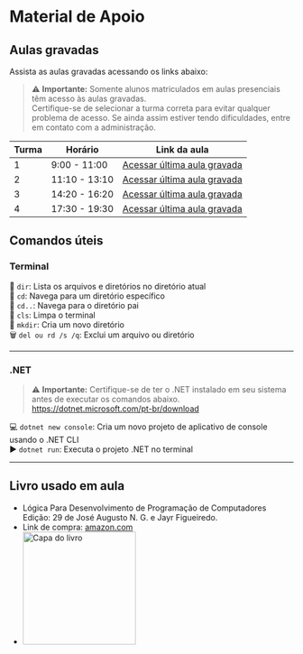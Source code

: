 # Material de Apoio

## Aulas gravadas
Assista as aulas gravadas acessando os links abaixo:

> :warning: **Importante:** Somente alunos matriculados em aulas presenciais têm acesso às aulas gravadas.\
> Certifique-se de selecionar a turma correta para evitar qualquer problema de acesso. Se ainda assim estiver tendo dificuldades, entre em contato com a administração.

| Turma | Horário          | Link da aula                                          |
|-------|------------------|-------------------------------------------------------|
| 1     | 9:00 - 11:00     | [Acessar última aula gravada](https://1drv.ms/f/s!AABDE_eMAQ0LgoEA?e=UBJCRY) |
| 2     | 11:10 - 13:10    | [Acessar última aula gravada]() |
| 3     | 14:20 - 16:20    | [Acessar última aula gravada]() |
| 4     | 17:30 - 19:30    | [Acessar última aula gravada]() |

## Comandos úteis
### Terminal
:file_folder: `dir`: Lista os arquivos e diretórios no diretório atual\
:open_file_folder: `cd`: Navega para um diretório específico\
:arrow_up_small: `cd..`: Navega para o diretório pai\
:broom: `cls`: Limpa o terminal\
:file_folder: `mkdir`: Cria um novo diretório\
:wastebasket: `del ou rd /s /q`: Exclui um arquivo ou diretório

---

### .NET
> :warning: **Importante:** Certifique-se de ter o .NET instalado em seu sistema antes de executar os comandos abaixo.
> https://dotnet.microsoft.com/pt-br/download

:computer: `dotnet new console`: Cria um novo projeto de aplicativo de console usando o .NET CLI\
:arrow_forward: `dotnet run`: Executa o projeto .NET no terminal

---

## Livro usado em aula
- Lógica Para Desenvolvimento de Programação de Computadores Edição: 29 de José Augusto N. G. e Jayr Figueiredo. 
- Link de compra: [amazon.com](http://tiny.cc/2vh7vz)
- <a href ="http://tiny.cc/2vh7vz"><img src="https://m.media-amazon.com/images/I/71zBN1+jN-L.jpg" alt="Capa do livro" width="200"></a>
